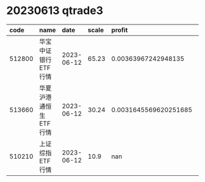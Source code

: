 
# 20230613 qtrade3
 | code | name | date | scale | profit | pattern | success_rate | success_cnt | fund_cnt | 
 | :----- | :----- | :----- | :----- | :----- | :----- | :----- | :----- | :----- | 
 | 512800 | 华宝中证银行ETF行情 | 2023-06-12 | 65.23 | 0.00363967242948135 | 0011011*** | 0.8333333333333334 | 10 | 12 | 
 | 513660 | 华夏沪港通恒生ETF行情 | 2023-06-12 | 30.24 | 0.0031645569620251685 | 1111011*** | 0.8461538461538461 | 11 | 13 | 
 | 510210 | 上证综指ETF行情 | 2023-06-12 | 10.9 | nan | 0111001*** | 0.8518518518518519 | 23 | 27 | 
